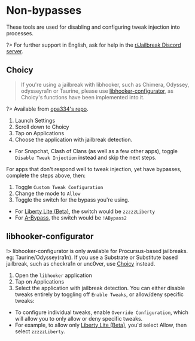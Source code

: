 # Non-bypasses
These tools are used for disabling and configuring tweak injection into processes.

?> For further support in English, ask for help in the [r/Jailbreak Discord server](https://discord.gg/jb).

## Choicy

> If you're using a jailbreak with libhooker, such as Chimera, Odyssey, odysseyra1n or Taurine, please use [libhooker-configurator](#libhooker-configurator), as Choicy's functions have been implemented into it.

?> Available from [opa334's repo](https://opa334.github.io/).

1. Launch Settings
2. Scroll down to Choicy
3. Tap on Applications
4. Choose the application with jailbreak detection.
  - For Snapchat, Clash of Clans (as well as a few other apps), toggle `Disable Tweak Injection` instead and skip the next steps.

For apps that don't respond well to tweak injection, yet have bypasses, complete the steps above, then:
1. Toggle `Custom Tweak Configuration`
2. Change the mode to `Allow`
3. Toggle the switch for the bypass you're using.
  - For [Liberty Lite (Beta)](/tools/tweaks?id=liberty-lite-beta), the switch would be `zzzzzLiberty`
  - For [A-Bypass](/tools/tweaks?id=a-bypass), the switch would be `!ABypass2`


## libhooker-configurator

!> libhooker-configurator is only available for Procursus-based jailbreaks. eg: Taurine/Odyssey(ra1n). If you use a Substrate or Substitute based jailbreak, such as checkra1n or unc0ver, use [Choicy](#choicy) instead.

1. Open the `libhooker` application
2. Tap on Applications
3. Select the application with jailbreak detection. You can either disable tweaks entirely by toggling off `Enable Tweaks`, or allow/deny specific tweaks:
  - To configure individual tweaks, enable `Override Configuration`, which will allow you to only allow or deny specific tweaks.
  - For example, to allow only [Liberty Lite (Beta)](/tools/tweaks?id=liberty-lite-beta), you'd select Allow, then select `zzzzzLiberty`.
